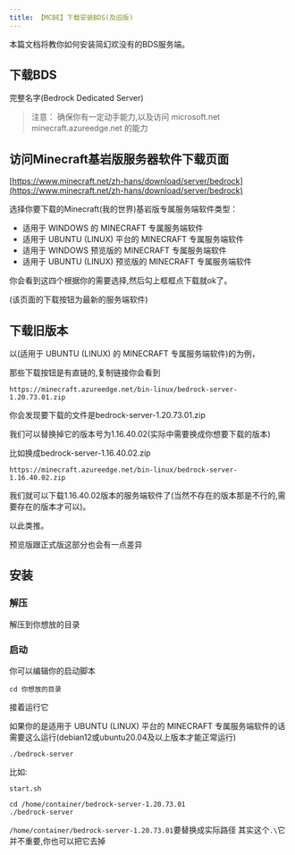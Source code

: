 ```yaml
---
title: 【MCBE】下载安装BDS(及旧版)
---
```


本篇文档将教你如何安装简幻欢没有的BDS服务端。

## 下载BDS

完整名字(Bedrock Dedicated Server)
> 注意：
> 确保你有一定动手能力,以及访问
microsoft.net
minecraft.azureedge.net
的能力

## 访问Minecraft基岩版服务器软件下载页面

[https://www.minecraft.net/zh-hans/download/server/bedrock](https://www.minecraft.net/zh-hans/download/server/bedrock)

选择你要下载的Minecraft(我的世界)基岩版专属服务端软件类型：

- 适用于 WINDOWS 的 MINECRAFT 专属服务端软件
- 适用于 UBUNTU (LINUX) 平台的 MINECRAFT 专属服务端软件
- 适用于 WINDOWS 预览版的 MINECRAFT 专属服务端软件
- 适用于 UBUNTU (LINUX) 预览版的 MINECRAFT 专属服务端软件

你会看到这四个根据你的需要选择,然后勾上框框点下载就ok了。

(该页面的下载按钮为最新的服务端软件)

## 下载旧版本

以(适用于 UBUNTU (LINUX) 的 MINECRAFT 专属服务端软件)的为例，

那些下载按钮是有直链的,复制链接你会看到

``` text
https://minecraft.azureedge.net/bin-linux/bedrock-server-1.20.73.01.zip
```

你会发现要下载的文件是bedrock-server-1.20.73.01.zip

我们可以替换掉它的版本号为1.16.40.02(实际中需要换成你想要下载的版本)

比如换成bedrock-server-1.16.40.02.zip

``` text
https://minecraft.azureedge.net/bin-linux/bedrock-server-1.16.40.02.zip
```

我们就可以下载1.16.40.02版本的服务端软件了(当然不存在的版本那是不行的,需要存在的版本才可以)。

以此类推。

预览版跟正式版这部分也会有一点差异

## 安装

### 解压

解压到你想放的目录

### 启动

你可以编辑你的启动脚本

``` text
cd 你想放的目录
```

接着运行它
<!-- ``` text
.\bedrock-server.exe
``` -->
如果你的是适用于 UBUNTU (LINUX) 平台的 MINECRAFT 专属服务端软件的话需要这么运行(debian12或ubuntu20.04及以上版本才能正常运行)
``` text
./bedrock-server
```

比如:

<!-- `start.bat`
``` text
cd C:\container\bedrock-server-1.20.73.01
.\bedrock-server.exe
``` -->
`start.sh`
``` text
cd /home/container/bedrock-server-1.20.73.01
./bedrock-server
```

`/home/container/bedrock-server-1.20.73.01`要替换成实际路径
其实这个`.\`它并不重要,你也可以把它去掉
